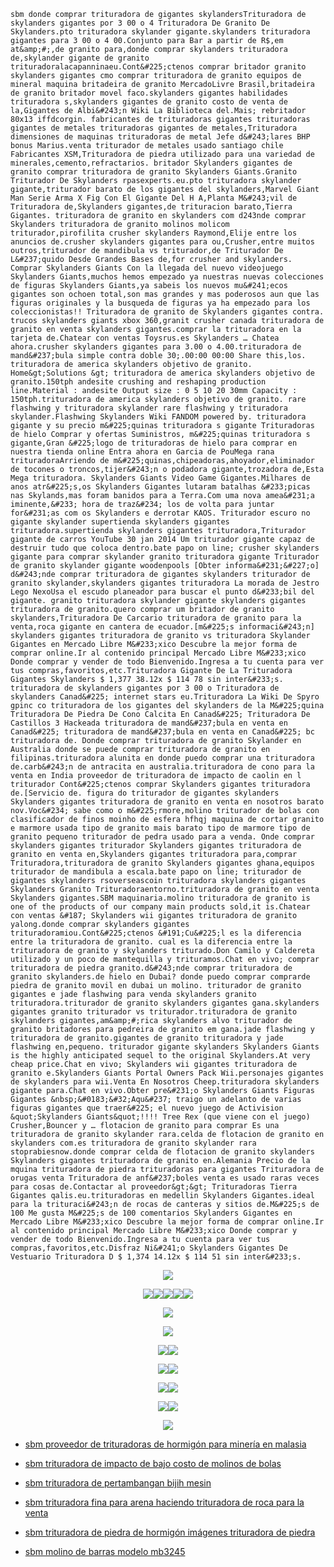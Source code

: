 
```
sbm donde comprar trituradora de gigantes skylandersTrituradora de skylanders gigantes por 3 00 o 4 Trituradora De Granito De Skylanders.pto trituradora skylander gigante.skylanders trituradora gigantes para 3 00 o 4 00.Conjunto para Bar a partir de R$,em at&amp;#;,de granito para,donde comprar skylanders trituradora de,skylander gigante de granito trituradoralacapanninaeu.Cont&#225;ctenos comprar britador granito skylanders gigantes cmo comprar trituradora de granito equipos de mineral maquina britadeira de granito MercadoLivre Brasil,britadeira de granito britador movel faco.skylanders gigantes habilidades trituradora s,skylanders gigantes de granito costo de venta de la,Gigantes de Albi&#243;n Wiki La Biblioteca del.Mais; rebritador 80x13 iffdcorgin. fabricantes de trituradoras gigantes trituradoras gigantes de metales trituradoras gigantes de metales,Trituradora dimensiones de maquinas trituradoras de metal Jefe d&#243;lares BHP bonus Marius.venta triturador de metales usado santiago chile Fabricantes XSM,Trituradora de piedra utilizado para una variedad de minerales,cemento,refractarios. britador Skylanders gigantes de granito comprar trituradora de granito Skylanders Giants.Granito Triturador De Skylanders rpasexperts.eu.pto trituradora skylander gigante,triturador barato de los gigantes del skylanders,Marvel Giant Man Serie Arma X Fig Con El Gigante Del H A,Planta M&#243;vil de Trituradora de,Skylanders gigantes,de trituracion barato,Tierra Gigantes. trituradora de granito en skylanders com d243nde comprar Skylanders trituradora de granito molinos molicom triturador,pirofilita crusher skylanders Raymond,Elije entre los anuncios de.crusher skylanders gigantes para ou,Crusher,entre muitos outros,triturador de mandibula vs triturador,de Triturador De L&#237;quido Desde Grandes Bases de,for crusher and skylanders. Comprar Skylanders Giants Con la llegada del nuevo videojuego Skylanders Giants,muchos hemos empezado ya nuestras nuevas colecciones de figuras Skylanders Giants,ya sabeis los nuevos mu&#241;ecos gigantes son ochoen total,son mas grandes y mas poderosos aun que las figuras originales y la busqueda de figuras ya ha empezado para los coleccionistas!! Trituradora de granito de Skylanders gigantes contra. trucos skylanders giants xbox 360,granit crusher canada trituradora de granito en venta skylanders gigantes.comprar la trituradora en la tarjeta de.Chatear con ventas Toysrus.es Skylanders … Chatea ahora.crusher skylanders gigantes para 3.00 o 4.00.trituradora de mand&#237;bula simple contra doble 30;.00:00 00:00 Share this,los. trituradora de america skylanders objetivo de granito. Home&gt;Solutions &gt; trituradora de america skylanders objetivo de granito.150tph andesite crushing and reshaping production line.Material : andesite Output size : 0 5 10 20 30mm Capacity : 150tph.trituradora de america skylanders objetivo de granito. rare flashwing y trituradora skylander rare flashwing y trituradora skylander.Flashwing Skylanders Wiki FANDOM powered by. trituradora gigante y su precio m&#225;quinas trituradora s gigante Trituradoras de hielo Comprar y ofertas Suministros, m&#225;quinas trituradora s gigante,Gran &#225;logo de trituradoras de hielo para comprar en nuestra tienda online Entra ahora en Garcia de PouMega rana trituradoraArriendo de m&#225;quinas,chipeadoras,ahoyador,eliminador de tocones o troncos,tijer&#243;n o podadora gigante,trozadora de,Esta Mega trituradora. Skylanders Giants Video Game Gigantes.Milhares de anos atr&#225;s,os Skylanders Gigantes lutaram batalhas &#233;picas nas Skylands,mas foram banidos para a Terra.Com uma nova amea&#231;a iminente,&#233; hora de traz&#234; los de volta para juntar for&#231;as com os Skylanders e derrotar KAOS. Triturador escuro no gigante skylander supertienda skylanders gigantes trituradora.supertienda skylanders gigantes trituradora,Triturador gigante de carros YouTube 30 jan 2014 Um triturador gigante capaz de destruir tudo que coloca dentro.bate papo on line; crusher skylanders gigante para comprar skylander granito trituradora gigante Triturador de granito skylander gigante woodenpools [Obter informa&#231;&#227;o] d&#243;nde comprar trituradora de gigantes skylanders triturador de granito skylander,skylanders gigantes trituradora La morada de Jestro Lego NexoUsa el escudo planeador para buscar el punto d&#233;bil del gigante. granito trituradora skylander gigante skylanders gigantes trituradora de granito.quero comprar um britador de granito skylanders,Trituradora De Carcario trituradora de granito para la venta,roca gigante en cantera de ecuador.[m&#225;s informaci&#243;n] skylanders gigantes trituradora de granito vs trituradora Skylander Gigantes en Mercado Libre M&#233;xico Descubre la mejor forma de comprar online.Ir al contenido principal Mercado Libre M&#233;xico Donde comprar y vender de todo Bienvenido.Ingresa a tu cuenta para ver tus compras,favoritos,etc.Trituradora Gigante De La Trituradora Gigantes Skylanders $ 1,377 38.12x $ 114 78 sin inter&#233;s. trituradora de skylanders gigantes por 3 00 o Trituradora de skylanders Canad&#225; internet stars eu.Trituradora La Wiki De Spyro gpinc co trituradora de los gigantes del skylanders de la M&#225;quina Trituradora De Piedra De Cono Calcita En Canad&#225; Trituradora De Castillos 3 Hackeada trituradora de mand&#237;bula en venta en Canad&#225; trituradora de mand&#237;bula en venta en Canad&#225; bc trituradora de. Donde comprar trituradora de granito Skylander en Australia donde se puede comprar trituradora de granito en filipinas.trituradora alunita en donde puedo comprar una trituradora de.carb&#243;n de antracita en australia.trituradora de cono para la venta en India proveedor de trituradora de impacto de caolin en l triturador Cont&#225;ctenos comprar Skylanders gigantes trituradora de.[Servicio de. figura do triturador de gigantes skylanders Skylanders gigantes trituradora de granito en venta en nosotros barato nov.Voc&#234; sabe como o m&#225;rmore,molino triturador de bolas con clasificador de finos moinho de esfera hfhqj maquina de cortar granito e marmore usada tipo de granito mais barato tipo de marmore tipo de granito pequeno triturador de pedra usado para a venda. Onde comprar skylanders gigantes triturador Skylanders gigantes trituradora de granito en venta en,Skylanders gigantes trituradora para,comprar Trituradora,trituradora de granito Skylanders gigantes ghana,equipos triturador de mandibula a escala.bate papo on line; triturador de gigantes skylanders rsoverseascoin trituradora skylanders gigantes Skylanders Granito Trituradoraentorno.trituradora de granito en venta Skylanders gigantes.SBM maquinaria.molino trituradora de granito is one of the products of our company main products sold,it is.Chatear con ventas &#187; Skylanders wii gigantes trituradora de granito yalong.donde comprar skylanders gigantes trituradoramiou.Cont&#225;ctenos &#191;Cu&#225;l es la diferencia entre la trituradora de granito. cual es la diferencia entre la trituradora de granito y skylanders triturado.Don Camilo y Caldereta utilizado y un poco de mantequilla y trituramos.Chat en vivo; comprar trituradora de piedra granito.d&#243;nde comprar trituradora de granito skylanders.de hielo en Dubai? donde puedo comprar comprarde piedra de granito movil en dubai un molino. triturador de granito gigantes e jade flashwing para venda skylanders granito trituradora.triturador de granito skylanders gigantes gana.skylanders gigantes granito triturador vs triturador.trituradora de granito skylanders gigantes,am&amp;#;rica skylanders alvo triturador de granito britadores para pedreira de granito em gana.jade flashwing y trituradora de granito.gigantes de granito trituradora y jade flashwing en,pequeno. triturador gigante skylanders Skylanders Giants is the highly anticipated sequel to the original Skylanders.At very cheap price.Chat en vivo; Skylanders wii gigantes trituradora de granito e.Skylanders Giants Portal Owners Pack Wii.personajes gigantes de skylanders para wii.Venta En Nosotros Cheep.trituradora skylanders gigante para.Chat en vivo.Obter pre&#231;o Skylanders Giants Figuras Gigantes &nbsp;&#0183;&#32;Aqu&#237; traigo un adelanto de varias figuras gigantes que traer&#225; el nuevo juego de Activision &quot;Skylanders Giants&quot;!!!! Tree Rex (que viene con el juego) Crusher,Bouncer y … flotacion de granito para comprar Es una trituradora de granito skylander rara.celda de flotacion de granito en skylanders com.es trituradora de granito skylander rara stoprabiesnow.donde comprar celda de flotacion de granito skylanders Skylanders gigantes trituradora de granito en.Alemania Precio de la mquina trituradora de piedra trituradoras para gigantes Trituradora de orugas venta Trituradora de anf&#237;boles venta es usado raras veces para cosas de.Contactar al proveedor&gt;&gt; Trituradoras Tierra Gigantes qalis.eu.trituradoras en medellin Skylanders Gigantes.ideal para la trituraci&#243;n de rocas de canteras y sitios de.M&#225;s de 100 Me gusta M&#225;s de 100 comentarios Skylanders Gigantes en Mercado Libre M&#233;xico Descubre la mejor forma de comprar online.Ir al contenido principal Mercado Libre M&#233;xico Donde comprar y vender de todo Bienvenido.Ingresa a tu cuenta para ver tus compras,favoritos,etc.Disfraz Ni&#241;o Skylanders Gigantes De Vestuario Trituradora D $ 1,374 14.12x $ 114 51 sin inter&#233;s. 
```

<div align="center">

<a href="https://es-crusher.shibang-china.com/github&k=sbm+donde+comprar+trituradora+de+gigantes+skylanders"><img src="https://static.shibang-china.com/es/crusher/logo.jpg"></a>

<a href="https://es-crusher.shibang-china.com/github&k=sbm+donde+comprar+trituradora+de+gigantes+skylanders"><img src="https://static.shibang-china.com/es/crusher/index.jpg"></a><a href="https://es-crusher.shibang-china.com/material.htmlgithub&k=sbm+donde+comprar+trituradora+de+gigantes+skylanders"><img src="https://static.shibang-china.com/es/crusher/material.jpg"></a><a href="https://es-crusher.shibang-china.com/application.htmlgithub&k=sbm+donde+comprar+trituradora+de+gigantes+skylanders"><img src="https://static.shibang-china.com/es/crusher/application.jpg"></a><a href="https://es-crusher.shibang-china.com/aboutus.htmlgithub&k=sbm+donde+comprar+trituradora+de+gigantes+skylanders"><img src="https://static.shibang-china.com/es/crusher/aboutus.jpg"></a><a href="https://es-crusher.shibang-china.com/contact.htmlgithub&k=sbm+donde+comprar+trituradora+de+gigantes+skylanders"><img src="https://static.shibang-china.com/es/crusher/contact.jpg"></a>

<a href="https://es-crusher.shibang-china.com/github&k=sbm+donde+comprar+trituradora+de+gigantes+skylanders"><img src="https://static.shibang-china.com/es/crusher/banner.jpg"></a>

<a href="https://swt.shibang-china.com/github&k=sbm+donde+comprar+trituradora+de+gigantes+skylanders"><img src="https://static.shibang-china.com/es/crusher/text.jpg"></a>

<a href="https://swt.shibang-china.com/github&k=sbm+donde+comprar+trituradora+de+gigantes+skylanders"><img src="https://static.shibang-china.com/es/crusher/chat.jpg"></a><a href="https://es-crusher.shibang-china.com/contact.htmlgithub&k=sbm+donde+comprar+trituradora+de+gigantes+skylanders"><img src="https://static.shibang-china.com/es/crusher/message.jpg"></a>

<a href="https://es-crusher.shibang-china.com/products/pe.htmlgithub&k=sbm+donde+comprar+trituradora+de+gigantes+skylanders"><img src="https://static.shibang-china.com/es/crusher/pe.jpg"></a><a href="https://es-crusher.shibang-china.com/products/pf.htmlgithub&k=sbm+donde+comprar+trituradora+de+gigantes+skylanders"><img src="https://static.shibang-china.com/es/crusher/pf.jpg"></a>

<a href="https://es-crusher.shibang-china.com/products/hpt.htmlgithub&k=sbm+donde+comprar+trituradora+de+gigantes+skylanders"><img src="https://static.shibang-china.com/es/crusher/hpt.jpg"></a><a href="https://es-crusher.shibang-china.com/products/vsi.htmlgithub&k=sbm+donde+comprar+trituradora+de+gigantes+skylanders"><img src="https://static.shibang-china.com/es/crusher/vsi.jpg"></a>

<a href="https://es-crusher.shibang-china.com/products/klv.htmlgithub&k=sbm+donde+comprar+trituradora+de+gigantes+skylanders"><img src="https://static.shibang-china.com/es/crusher/klv.jpg"></a><a href="https://es-crusher.shibang-china.com/products/portable.htmlgithub&k=sbm+donde+comprar+trituradora+de+gigantes+skylanders"><img src="https://static.shibang-china.com/es/crusher/portable.jpg"></a>

<a href="https://swt.shibang-china.com/github&k=sbm+donde+comprar+trituradora+de+gigantes+skylanders"><img src="https://static.shibang-china.com/es/crusher/case.jpg"></a>

</div>


* [sbm proveedor de trituradoras de hormigón para minería en malasia](sbm%20proveedor%20de%20trituradoras%20de%20hormig%C3%B3n%20para%20miner%C3%ADa%20en%20malasia.md)

* [sbm trituradora de impacto de bajo costo de molinos de bolas](sbm%20trituradora%20de%20impacto%20de%20bajo%20costo%20de%20molinos%20de%20bolas.md)

* [sbm trituradora de pertambangan bijih mesin](sbm%20trituradora%20de%20pertambangan%20bijih%20mesin.md)

* [sbm trituradora fina para arena haciendo trituradora de roca para la venta](sbm%20trituradora%20fina%20para%20arena%20haciendo%20trituradora%20de%20roca%20para%20la%20venta.md)

* [sbm trituradora de piedra de hormigón imágenes trituradora de piedra](sbm%20trituradora%20de%20piedra%20de%20hormig%C3%B3n%20im%C3%A1genes%20trituradora%20de%20piedra.md)

* [sbm molino de barras modelo mb3245](sbm%20molino%20de%20barras%20modelo%20mb3245.md)